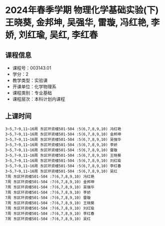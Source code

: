 # 2024年春季学期 物理化学基础实验(下) 王晓葵, 金邦坤, 吴强华, 雷璇, 冯红艳, 李娇, 刘红瑜, 吴红, 李红春






## 课程信息

- 课程号：003143.01
- 学分：2
- 教学类型：实验课
- 开课单位：化学物理系
- 课程类别：专业基础
- 课程层次：本科计划内课程

## 上课时间

```
3~5,7~9,11~16周 东区环资楼501-504 :5(6,7,8,9,10) 冯红艳
3~5,7~9,11~16周 东区环资楼501-504 :5(6,7,8,9,10) 金邦坤
3~5,7~9,11~16周 东区环资楼501-504 :5(6,7,8,9,10) 吴强华
3~5,7~9,11~16周 东区环资楼501-504 :5(6,7,8,9,10) 李娇
3~5,7~9,11~16周 东区环资楼501-504 :5(6,7,8,9,10) 雷璇
3~5,7~9,11~16周 东区环资楼501-504 :5(6,7,8,9,10) 王晓葵
3~5,7~9,11~16周 东区环资楼501-504 :5(6,7,8,9,10) 刘红瑜
3~5,7~9,11~16周 东区环资楼501-504 :5(6,7,8,9,10) 李红春
3~5,7~9,11~16周 东区环资楼501-504 :5(6,7,8,9,10) 吴红
7周 东区环资楼501-504 :7(6,7,8,9,10) 冯红艳
7周 东区环资楼501-504 :7(6,7,8,9,10) 金邦坤
7周 东区环资楼501-504 :7(6,7,8,9,10) 吴强华
7周 东区环资楼501-504 :7(6,7,8,9,10) 李娇
7周 东区环资楼501-504 :7(6,7,8,9,10) 雷璇
7周 东区环资楼501-504 :7(6,7,8,9,10) 王晓葵
7周 东区环资楼501-504 :7(6,7,8,9,10) 刘红瑜
7周 东区环资楼501-504 :7(6,7,8,9,10) 李红春
7周 东区环资楼501-504 :7(6,7,8,9,10) 吴红
```

